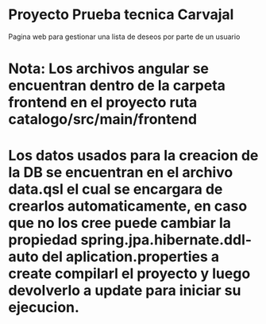 # Proyecto Prueba tecnica Carvajal

Pagina web para gestionar una lista de deseos por parte de un usuario

# Nota: Los archivos angular se encuentran dentro de la carpeta frontend en el proyecto ruta catalogo/src/main/frontend

# Los datos usados para la creacion de la DB se encuentran en el archivo data.qsl el cual se encargara de crearlos automaticamente, en caso que no los cree puede cambiar la propiedad spring.jpa.hibernate.ddl-auto del aplication.properties a create compilarl el proyecto y luego devolverlo a update para iniciar su ejecucion.

